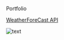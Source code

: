 Portfolio


[WeatherForeCast API](https://github.com/senthildsc/Weather-Forecast-from-OpenWeather)

![text](https://github.com/senthildsc/Portfolio/blob/main/WeatherImage.JPG)
